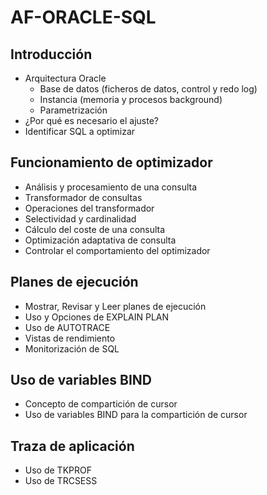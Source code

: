 # AF-ORACLE-SQL

## Introducción  

  - Arquitectura Oracle
    - Base de datos (ficheros de datos, control y redo log)
    - Instancia (memoria y procesos background)
    - Parametrización
  - ¿Por qué es necesario el ajuste?
  - Identificar SQL a optimizar
  
## Funcionamiento de optimizador  

  - Análisis y procesamiento de una consulta
  - Transformador de consultas
  - Operaciones del transformador
  - Selectividad y cardinalidad
  - Cálculo del coste de una consulta
  - Optimización adaptativa de consulta
  - Controlar el comportamiento del optimizador  

## Planes de ejecución  

  - Mostrar, Revisar y Leer planes de ejecución
  - Uso y Opciones de EXPLAIN PLAN
  - Uso de AUTOTRACE
  - Vistas de rendimiento
  - Monitorización de SQL  

## Uso de variables BIND  

  - Concepto de compartición de cursor  
  - Uso de variables BIND para la compartición de cursor  

## Traza de aplicación  

  - Uso de TKPROF
  - Uso de TRCSESS
